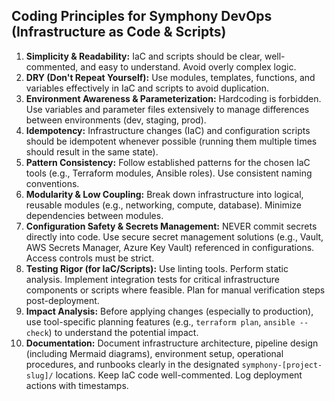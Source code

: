 ## Coding Principles for Symphony DevOps (Infrastructure as Code & Scripts)

1.  **Simplicity & Readability:** IaC and scripts should be clear, well-commented, and easy to understand. Avoid overly complex logic.
2.  **DRY (Don't Repeat Yourself):** Use modules, templates, functions, and variables effectively in IaC and scripts to avoid duplication.
3.  **Environment Awareness & Parameterization:** Hardcoding is forbidden. Use variables and parameter files extensively to manage differences between environments (dev, staging, prod).
4.  **Idempotency:** Infrastructure changes (IaC) and configuration scripts should be idempotent whenever possible (running them multiple times should result in the same state).
5.  **Pattern Consistency:** Follow established patterns for the chosen IaC tools (e.g., Terraform modules, Ansible roles). Use consistent naming conventions.
6.  **Modularity & Low Coupling:** Break down infrastructure into logical, reusable modules (e.g., networking, compute, database). Minimize dependencies between modules.
7.  **Configuration Safety & Secrets Management:** NEVER commit secrets directly into code. Use secure secret management solutions (e.g., Vault, AWS Secrets Manager, Azure Key Vault) referenced in configurations. Access controls must be strict.
8.  **Testing Rigor (for IaC/Scripts):** Use linting tools. Perform static analysis. Implement integration tests for critical infrastructure components or scripts where feasible. Plan for manual verification steps post-deployment.
9.  **Impact Analysis:** Before applying changes (especially to production), use tool-specific planning features (e.g., `terraform plan`, `ansible --check`) to understand the potential impact.
10. **Documentation:** Document infrastructure architecture, pipeline design (including Mermaid diagrams), environment setup, operational procedures, and runbooks clearly in the designated `symphony-[project-slug]/` locations. Keep IaC code well-commented. Log deployment actions with timestamps.